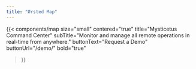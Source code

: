 ```yaml
---
title: "Ørsted Map"
---
```


{{< components/map
	size="small"
	centered="true"
	title="Mysticetus Command Center"
	subTitle="Monitor and manage all remote operations in real-time from anywhere."
	buttonText="Request a Demo"
	buttonUrl="/demo/"
	bold="true"
>}}
